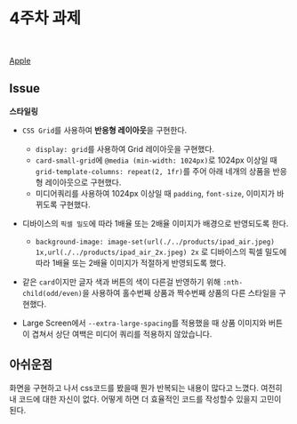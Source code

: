 # 4주차 과제

<br>

[Apple](https://wnsrl7250.github.io/homework/apple/apple.html)

## Issue

**스타일링**

- `CSS Grid`를 사용하여 **반응형 레이아웃**을 구현한다.

  - `display: grid`를 사용하여 Grid 레이아웃을 구현했다.
  - `card-small-grid`에 `@media (min-width: 1024px)`로 1024px 이상일 때 `grid-template-columns: repeat(2, 1fr)`를 주어 아래 네개의 상품을 반응형 레이아웃으로 구현했다.
  - 미디어쿼리를 사용하여 1024px 이상일 때 `padding`, `font-size`, 이미지가 바뀌도록 구현했다.

- 디바이스의 `픽셀 밀도`에 따라 1배율 또는 2배율 이미지가 배경으로 반영되도록 한다.

  - `background-image: image-set(url(./../products/ipad_air.jpeg) 1x,url(./../products/ipad_air_2x.jpeg) 2x` 로 디바이스의 픽셀 밀도에 따라 1배율 또는 2배율 이미지가 적절하게 반영되도록 했다.

- 같은 `card`이지만 글자 색과 버튼의 색이 다른걸 반영하기 위해 `:nth-child(odd/even)`을 사용하여 홀수번째 상품과 짝수번째 상품의 다른 스타일을 구현했다.

- Large Screen에서 `--extra-large-spacing`를 적용했을 때 상품 이미지와 버튼이 겹쳐서 상단 여백은 미디어 쿼리를 적용하지 않았습니다.

## 아쉬운점

화면을 구현하고 나서 css코드를 봤을때 뭔가 반복되는 내용이 많다고 느꼈다. 여전히 내 코드에 대한 자신이 없다. 어떻게 하면 더 효율적인 코드를 작성할수 있을지 고민이 된다.
